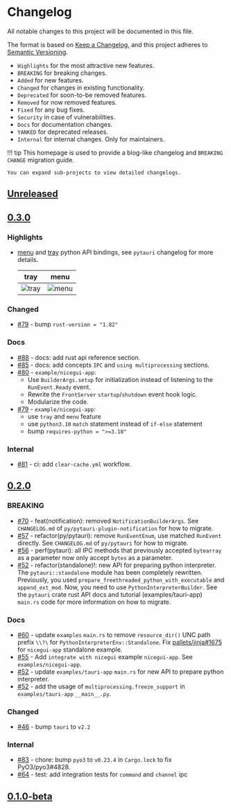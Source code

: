 <!-- The content will be also use in `docs/CHANGELOG/index.md` by `pymdownx.snippets` -->
<!-- Do not use any **relative link** and  **GitHub-specific syntax** ！-->
<!-- Do not rename or move the file -->

# Changelog

All notable changes to this project will be documented in this file.

The format is based on [Keep a Changelog](https://keepachangelog.com/en/1.1.0/),
and this project adheres to [Semantic Versioning](https://semver.org/spec/v2.0.0.html).

- `Highlights` for the most attractive new features.
- `BREAKING` for breaking changes.
- `Added` for new features.
- `Changed` for changes in existing functionality.
- `Deprecated` for soon-to-be removed features.
- `Removed` for now removed features.
- `Fixed` for any bug fixes.
- `Security` in case of vulnerabilities.
- `Docs` for documentation changes.
- `YANKED` for deprecated releases.
- `Internal` for internal changes. Only for maintainers.

!!! tip
    This homepage is used to provide a blog-like changelog and `BREAKING CHANGE` migration guide.

    You can expand sub-projects to view detailed changelogs.

<!-- Refer to: https://github.com/olivierlacan/keep-a-changelog/blob/main/CHANGELOG.md -->
<!-- Refer to: https://github.com/gradio-app/gradio/blob/main/CHANGELOG.md -->
<!-- Refer to: https://github.com/WSH032/fastapi-proxy-lib/blob/main/CHANGELOG.md -->

## [Unreleased]

## [0.3.0]

### Highlights

- [menu](https://tauri.app/learn/window-menu/) and [tray](https://tauri.app/learn/system-tray/) python API bindings, see `pytauri` changelog for more details.

    | tray | menu |
    |:----:|:----:|
    | ![tray](https://github.com/user-attachments/assets/28d69270-4c76-4b48-854f-764fd5996a27) | ![menu](https://github.com/user-attachments/assets/4b8fd7e0-8c65-4566-bb77-8cb1bcc4f014) |

### Changed

- [#79](https://github.com/WSH032/pytauri/pull/79) - bump `rust-version = "1.82"`

### Docs

- [#88](https://github.com/WSH032/pytauri/pull/88) - docs: add rust api reference section.
- [#85](https://github.com/WSH032/pytauri/pull/85) - docs: add concepts `IPC` and `using multiprocessing` sections.
- [#80](https://github.com/WSH032/pytauri/pull/80) - `example/nicegui-app`:
    - Use `BuilderArgs.setup` for initialization instead of listening to the `RunEvent.Ready` event.
    - Rewrite the `FrontServer` `startup`/`shutdown` event hook logic.
    - Modularize the code.
- [#79](https://github.com/WSH032/pytauri/pull/79) - `example/nicegui-app`:
    - use `tray` and `menu` feature
    - use `python3.10` `match` statement instead of `if-else` statement
    - bump `requires-python = ">=3.10"`

### Internal

- [#81](https://github.com/WSH032/pytauri/pull/81) - ci: add `clear-cache.yml` workflow.

## [0.2.0]

### BREAKING

- [#70](https://github.com/WSH032/pytauri/pull/70) - feat(notification): removed `NotificationBuilderArgs`.
    See `CHANGELOG.md` of `py/pytauri-plugin-notification` for how to migrate.
- [#57](https://github.com/WSH032/pytauri/pull/57) - refactor(py/pytauri): remove `RunEventEnum`, use matched `RunEvent` directly.
    See `CHANGELOG.md` of `py/pytauri` for how to migrate.
- [#56](https://github.com/WSH032/pytauri/pull/56) - perf(pytauri): all IPC methods that previously accepted `bytearray` as a parameter now only accept `bytes` as a parameter.
- [#52](https://github.com/WSH032/pytauri/pull/52) - refactor(standalone)!: new API for preparing python interpreter.
    The `pytauri::standalone` module has been completely rewritten.
    Previously, you used `prepare_freethreaded_python_with_executable` and `append_ext_mod`. Now, you need to use `PythonInterpreterBuilder`.
    See the `pytauri` crate rust API docs and tutorial (examples/tauri-app) `main.rs` code for more information on how to migrate.

### Docs

- [#60](https://github.com/WSH032/pytauri/pull/60) - update `examples` `main.rs` to remove `resource_dir()` UNC path prefix `\\?\` for `PythonInterpreterEnv::Standalone`. Fix [pallets/jinja#1675](https://github.com/pallets/jinja/issues/1675#issuecomment-1323555773) for `nicegui-app` standalone example.
- [#55](https://github.com/WSH032/pytauri/pull/55) - Add `integrate with nicegui` example `nicegui-app`. See `examples/nicegui-app`.
- [#52](https://github.com/WSH032/pytauri/pull/52) - update `examples/tauri-app` `main.rs` for new API to prepare python interpreter.
- [#52](https://github.com/WSH032/pytauri/pull/52) - add the usage of `multiprocessing.freeze_support` in `examples/tauri-app` `__main__.py`.

### Changed

- [#46](https://github.com/WSH032/pytauri/pull/46) - bump `tauri` to `v2.2`

### Internal

- [#83](https://github.com/WSH032/pytauri/pull/83) - chore: bump `pyo3` to `v0.23.4` in `Cargo.lock` to fix PyO3/pyo3#4828.
- [#64](https://github.com/WSH032/pytauri/pull/64) - test: add integration tests for `command` and `channel` ipc

## [0.1.0-beta]

[unreleased]: https://github.com/WSH032/pytauri/tree/HEAD
[0.3.0]: https://github.com/WSH032/pytauri/releases/tag/v0.3.0
[0.2.0]: https://github.com/WSH032/pytauri/releases/tag/v0.2.0
[0.1.0-beta]: https://github.com/WSH032/pytauri/releases/tag/v0.1.0-beta

